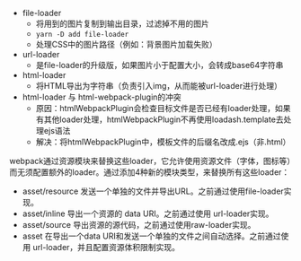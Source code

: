 - file-loader
  - 将用到的图片复制到输出目录，过滤掉不用的图片
  - `yarn -D add file-loader`
  - 处理CSS中的图片路径（例如：背景图片加载失败）
- url-loader
  - 是file-loader的升级版，如果图片小于配置大小，会转成base64字符串
- html-loader
  - 将HTML导出为字符串（负责引入img，从而能被url-loader进行处理）
- html-loader 与 html-webpack-plugin的冲突
  - 原因：htmlWebpackPlugin会检查目标文件是否已经有loader处理，如果有其他loader处理，htmlWebpackPlugin不再使用loadash.template去处理ejs语法
  - 解决：将htmlWebpackPlugin中，模板文件的后缀名改成.ejs（非.html）



webpack通过资源模块来替换这些loader，它允许使用资源文件（字体，图标等）而无须配置额外的loader。通过添加4种新的模块类型，来替换所有这些loader：

- asset/resource 发送一个单独的文件并导出URL。之前通过使用file-loader实现。
- asset/inline 导出一个资源的 data URI。之前通过使用 url-loader实现。
- asset/source 导出资源的源代码，之前通过使用raw-loader实现。
- asset 在导出一个data URI和发送一个单独的文件之间自动选择。之前通过使用 url-loader，并且配置资源体积限制实现。
